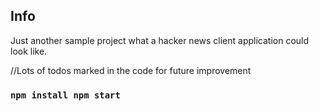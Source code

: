 
## Info

Just another sample project what a hacker news client application could look like.

//Lots of todos marked in the code for future improvement

### `npm install npm start`



